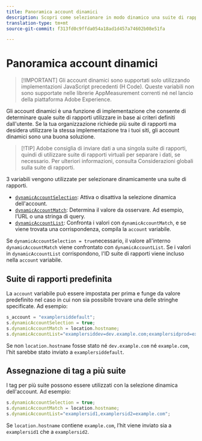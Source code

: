 ```yaml
---
title: Panoramica account dinamici
description: Scopri come selezionare in modo dinamico una suite di rapporti utilizzando il codice H.
translation-type: tm+mt
source-git-commit: f313fd0c9ffda054a18ad1d457a74602b08e51fa

---
```



# Panoramica account dinamici

> [!IMPORTANT] Gli account dinamici sono supportati solo utilizzando implementazioni JavaScript precedenti (H Code). Queste variabili non sono supportate nelle librerie AppMeasurement correnti né nel lancio della piattaforma Adobe Experience.

Gli account dinamici è una funzione di implementazione che consente di determinare quale suite di rapporti utilizzare in base ai criteri definiti dall&#39;utente. Se la tua organizzazione richiede più suite di rapporti ma desidera utilizzare la stessa implementazione tra i tuoi siti, gli account dinamici sono una buona soluzione.

> [!TIP] Adobe consiglia di inviare dati a una singola suite di rapporti, quindi di utilizzare suite di rapporti virtuali per separare i dati, se necessario. Per ulteriori informazioni, consulta Considerazioni [](../../../prepare/global-rs.md) globali sulla suite di rapporti.

3 variabili vengono utilizzate per selezionare dinamicamente una suite di rapporti.

* [`dynamicAccountSelection`](dynamicaccountselection.md): Attiva o disattiva la selezione dinamica dell&#39;account.
* [`dynamicAccountMatch`](dynamicaccountmatch.md): Determina il valore da osservare. Ad esempio, l’URL o una stringa di query.
* [`dynamicAccountList`](dynamicaccountlist.md): Confronta i valori con `dynamicAccountMatch`, e se viene trovata una corrispondenza, compila la `account` variabile.

Se `dynamicAccountSelection = true`necessario, il valore all&#39;interno `dynamicAccountMatch` viene confrontato con `dynamicAccountList`. Se i valori in `dynamicAccountList` corrispondono, l&#39;ID suite di rapporti viene incluso nella `account` variabile.

## Suite di rapporti predefinita

La `account` variabile può essere impostata per prima e funge da valore predefinito nel caso in cui non sia possibile trovare una delle stringhe specificate. Ad esempio:

```javascript
s_account = "examplersiddefault";
s.dynamicAccountSelection = true;
s.dynamicAccountMatch = location.hostname;
s.dynamicAccountList="examplersiddev=dev.example.com;examplersidprod=example.com";
```

Se non `location.hostname` fosse stato né `dev.example.com` né `example.com`, l’hit sarebbe stato inviato a `examplersiddefault`.

## Assegnazione di tag a più suite

I tag per più suite possono essere utilizzati con la selezione dinamica dell&#39;account. Ad esempio:

```js
s.dynamicAccountSelection = true;
s.dynamicAccountMatch = location.hostname;
s.dynamicAccountList="examplersid1,examplersid2=example.com";
```

Se `location.hostname` contiene `example.com`, l’hit viene inviato sia a `examplersid1` che a `examplersid2`.
